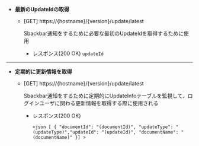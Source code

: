 - **最新のUpdateIdの取得**

    - [GET] https://{hostname}/{version}/update/latest
       
       Sbackbar通知をするために必要な最初のUpdateIdを取得するために使用

      - レスポンス(200 OK)
        `updateId`
***

- **定期的に更新情報を取得**

    - [GET] https://{hostname}/{version}/update/latest
       
       Sbackbar通知をするために定期的にUpdateInfoテーブルを監視して、ログインユーザに関わる更新情報を取得する際に使用される
        - レスポンス(200 OK)



          `<json [ { "documentId": "(documentId)", "updateType": "(updateType)","updateId": "(updateId)", "documentName": "(documentName)" }] >`